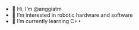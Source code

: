 - 👋 Hi, I’m @anggiatm
- 👀 I’m interested in robotic hardware and software
- 🌱 I’m currently learning C++

<!---
anggiatm/anggiatm is a ✨ special ✨ repository because its `README.md` (this file) appears on your GitHub profile.
You can click the Preview link to take a look at your changes.
--->
